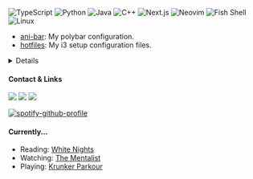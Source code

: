 ![TypeScript](https://img.shields.io/badge/TypeScript-3178C6.svg?style=for-the-badge&logo=typescript&logoColor=white)
![Python](https://img.shields.io/badge/Python-3776AB.svg?style=for-the-badge&logo=python&logoColor=white)
![Java](https://img.shields.io/badge/Java-007396.svg?style=for-the-badge&logo=java&logoColor=white)
![C++](https://img.shields.io/badge/C%2B%2B-00599C.svg?style=for-the-badge&logo=c%2B%2B&logoColor=white)
![Next.js](https://img.shields.io/badge/Next.js-000000.svg?style=for-the-badge&logo=next.js&logoColor=white)
![Neovim](https://img.shields.io/badge/Neovim-57AD57.svg?style=for-the-badge&logo=neovim&logoColor=white)
![Fish Shell](https://img.shields.io/badge/Fish%20Shell-4A90E2.svg?style=for-the-badge&logo=fish-shell&logoColor=white)
![Linux](https://img.shields.io/badge/Linux-FCC624.svg?style=for-the-badge&logo=linux&logoColor=black)

- [ani-bar](https://github.com/aniismess/ani-bar.git): My polybar configuration.
- [hotfiles](https://github.com/aniismess/hotfiles.git): My i3 setup configuration files.

<details>
</details>


#### Contact & Links
<a href="https://discord.gg/3ZxZUAsA"><img src="https://img.shields.io/badge/Discord-animesh-7289da"></a>
<a href="https://ligmawhat.vercel.app/" target="_blank"><img src="https://img.shields.io/badge/Personal%20Site-deezballs-blue"></a>
<a href="mailto:animesh.mishra818@gmail.com"><img src="https://img.shields.io/badge/Email-animesh.mishra818%40gmail.com-yellow"></a>

[![spotify-github-profile](https://spotify-github-profile.kittinanx.com/api/view?uid=6br7znxeeediivovac1cort4t&cover_image=true&theme=default&show_offline=false&background_color=3d3846&interchange=false&bar_color_cover=true)](https://github.com/kittinan/spotify-github-profile)



#### Currently...

- Reading: [White Nights](https://ia802900.us.archive.org/4/items/whitenightsother00dostiala/whitenightsother00dostiala.pdf)
- Watching: [The Mentalist](https://www.imdb.com/title/tt1196946/)
- Playing: [Krunker Parkour](https://krunker.io/) 
